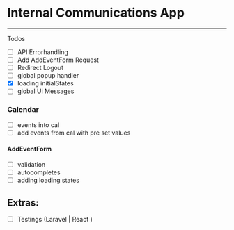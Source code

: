 # Internal Communications App

-----
Todos

- [ ] API Errorhandling
- [ ] Add AddEventForm Request
- [ ] Redirect Logout
- [ ] global popup handler
- [x] loading initialStates
- [ ] global Ui Messages

### Calendar

- [ ] events into cal
- [ ] add events from cal with pre set values

#### AddEventForm

- [ ] validation
- [ ] autocompletes
- [ ] adding loading states

## Extras:

- [ ] Testings (Laravel | React )
